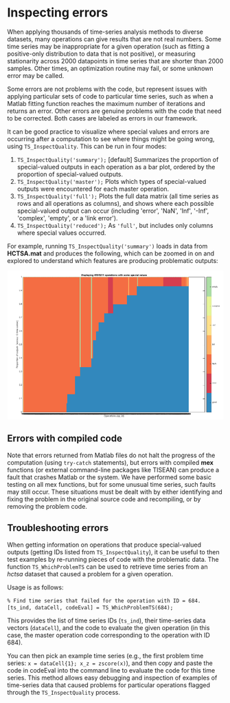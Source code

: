 # Inspecting errors

When applying thousands of time-series analysis methods to diverse datasets, many operations can give results that are not real numbers. Some time series may be inappropriate for a given operation \(such as fitting a positive-only distribution to data that is not positive\), or measuring stationarity across 2000 datapoints in time series that are shorter than 2000 samples. Other times, an optimization routine may fail, or some unknown error may be called.

Some errors are not problems with the code, but represent issues with applying particular sets of code to particular time series, such as when a Matlab fitting function reaches the maximum number of iterations and returns an error. Other errors are genuine problems with the code that need to be corrected. Both cases are labeled as errors in our framework.

It can be good practice to visualize where special values and errors are occurring after a computation to see where things might be going wrong, using `TS_InspectQuality`. This can be run in four modes:

1. `TS_InspectQuality('summary');` \[default\] Summarizes the proportion of special-valued outputs in each operation as a bar plot, ordered by the proportion of special-valued outputs.
2. `TS_InspectQuality('master');` Plots which types of special-valued outputs were encountered for each master operation.
3. `TS_InspectQuality('full');` Plots the full data matrix \(all time series as rows and all operations as columns\), and shows where each possible special-valued output can occur \(including 'error', 'NaN', 'Inf', '-Inf', 'complex', 'empty', or a 'link error'\).
4. `TS_InspectQuality('reduced');` As `'full'`, but includes only columns where special values occurred.

For example, running `TS_InspectQuality('summary')` loads in data from **HCTSA.mat** and produces the following, which can be zoomed in on and explored to understand which features are producing problematic outputs:

![pca\_image](../.gitbook/assets/InspectQuality.png)

## Errors with compiled code

Note that errors returned from Matlab files do not halt the progress of the computation \(using `try-catch` statements\), but errors with compiled **mex** functions \(or external command-line packages like TISEAN\) can produce a fault that crashes Matlab or the system. We have performed some basic testing on all mex functions, but for some unusual time series, such faults may still occur. These situations must be dealt with by either identifying and fixing the problem in the original source code and recompiling, or by removing the problem code.

## Troubleshooting errors

When getting information on operations that produce special-valued outputs \(getting IDs listed from `TS_InspectQuality`\), it can be useful to then test examples by re-running pieces of code with the problematic data. The function `TS_WhichProblemTS` can be used to retrieve time series from an _hctsa_ dataset that caused a problem for a given operation.

Usage is as follows:

```text
% Find time series that failed for the operation with ID = 684.
[ts_ind, dataCell, codeEval] = TS_WhichProblemTS(684);
```

This provides the list of time series IDs \(`ts_ind`\), their time-series data vectors \(`dataCell`\), and the code to evaluate the given operation \(in this case, the master operation code corresponding to the operation with ID 684\).

You can then pick an example time series \(e.g., the first problem time series: `x = dataCell{1}; x_z = zscore(x)`\), and then copy and paste the code in codeEval into the command line to evaluate the code for this time series. This method allows easy debugging and inspection of examples of time-series data that caused problems for particular operations flagged through the `TS_InspectQuality` process.


